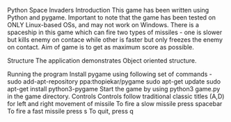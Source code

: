 Python Space Invaders
Introduction
This game has been written using Python and pygame. Important to note that the game has been tested on ONLY Linux-based OSs, and may not work on Windows. There is a spaceship in this game which can fire two types of missiles - one is slower but kills enemy on contace while other is faster but only freezes the enemy on contact. Aim of game is to get as maximum score as possible.

Structure
The application demonstrates Object oriented structure.

Running the program
Install pygame using following set of commands -
sudo add-apt-repository ppa:thopiekar/pygame
sudo apt-get update
sudo apt-get install python3-pygame
Start the game by using python3 game.py in the game directory.
Controls
Controls follow traditional classic titles (A,D) for left and right movement of missile
To fire a slow missile press spacebar
To fire a fast missile press s
To quit, press q
